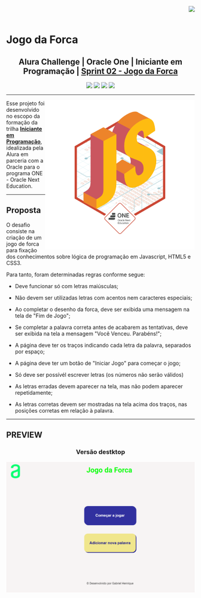 <img align="right" src="https://cursos.alura.com.br/assets/images/certificates/new/logo/oracle-one-logo.png"><br><br>


# Jogo da Forca
## <div align="center">Alura Challenge | Oracle One |  Iniciante em Programação  | <a href="https://www.alura.com.br/challenges/oracle-one/semana03e04-crie-seu-proprio-jogo-da-forca-javascript">Sprint 02 - Jogo da Forca </a><div>
<div align="center">
  <img src="https://img.shields.io/github/languages/count/sophiacrds/Encriptador-ONE">
  <img src="https://img.shields.io/github/languages/code-size/sophiacrds/Encriptador-ONE">
  <img src="https://img.shields.io/github/last-commit/sophiacrds/Encriptador-ONE">
  <img src="https://img.shields.io/github/followers/sophiacrds?style=social">
</div>

---
 <img align="right" width="400px" src="https://github.com/DevGabrielHenrique/jogo-da-forca-alura/blob/main/result/cms_files_10224_1659460843Badge_JS_Alura_ChallengeOracleONE_2000x2000_V3.png">

Esse projeto foi desenvolvido no escopo da formação da trilha **<u>Iniciante em Programação</u>**, idealizada pela Alura em parceria com a Oracle para o programa ONE - Oracle Next Education.

---

 ## Proposta
 O desafio consiste na criação de um jogo de forca para fixação dos conhecimentos sobre lógica de programação em Javascript, HTML5 e CSS3. 
 
Para tanto, foram determinadas regras conforme segue:

- Deve funcionar só com letras maiúsculas;

- Não devem ser utilizadas letras com acentos nem caracteres especiais;

- Ao completar o desenho da forca, deve ser exibida uma mensagem na tela de "Fim de Jogo";

- Se completar a palavra correta antes de acabarem as tentativas, deve ser exibida na tela a mensagem "Você Venceu. Parabéns!";

- A página deve ter os traços indicando cada letra da palavra, separados por espaço;

- A página deve ter um botão de "Iniciar Jogo" para começar o jogo;

- Só deve ser possívél escrever letras (os números não serão válidos)

- As letras erradas devem aparecer na tela, mas não podem aparecer repetidamente;

- As letras corretas devem ser mostradas na tela acima dos traços, nas posições corretas em relação à palavra.

---

## PREVIEW
### <div align="center"> Versão destktop </div>
  <div align="center">
    <img alt="Desktop" src="https://github.com/DevGabrielHenrique/jogo-da-forca-alura/blob/main/result/result.png">
  </div>

